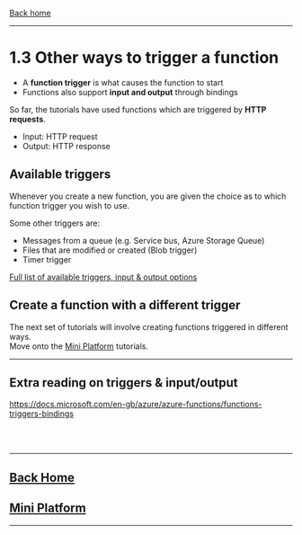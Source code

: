 [Back home](/README.md)

---

# 1.3 Other ways to trigger a function
* A **function trigger** is what causes the function to start
* Functions also support **input and output** through bindings

So far, the tutorials have used functions which are triggered by **HTTP requests**.
* Input: HTTP request
* Output: HTTP response



## Available triggers
Whenever you create a new function, you are given the choice as to which function trigger you wish to use.

Some other triggers are:
* Messages from a queue (e.g. Service bus, Azure Storage Queue)
* Files that are modified or created (Blob trigger)
* Timer trigger


[Full list of available triggers, input & output options](https://docs.microsoft.com/en-gb/azure/azure-functions/functions-triggers-bindings#supported-bindings)


## Create a function with a different trigger
The next set of tutorials will involve creating functions triggered in different ways.<br>
Move onto the [Mini Platform](/Tutorials/1-Mini-Platform/README.md) tutorials.


---
## Extra reading on triggers & input/output
https://docs.microsoft.com/en-gb/azure/azure-functions/functions-triggers-bindings


<br><br>

---
## [Back Home](/README.md)
## [Mini Platform](/Tutorials/1-Mini-Platform/README.md)
---